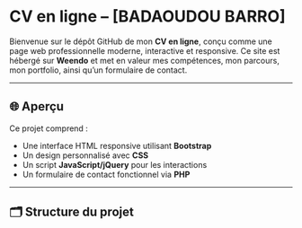 # CV en ligne – [BADAOUDOU BARRO]

Bienvenue sur le dépôt GitHub de mon **CV en ligne**, conçu comme une page web professionnelle moderne, interactive et responsive. Ce site est hébergé sur **Weendo** et met en valeur mes compétences, mon parcours, mon portfolio, ainsi qu’un formulaire de contact.

---

## 🌐 Aperçu

Ce projet comprend :
- Une interface HTML responsive utilisant **Bootstrap**
- Un design personnalisé avec **CSS**
- Un script **JavaScript/jQuery** pour les interactions
- Un formulaire de contact fonctionnel via **PHP**

---

## 🗂️ Structure du projet
